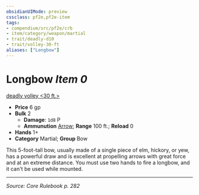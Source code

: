 ```yaml
---
obsidianUIMode: preview
cssclass: pf2e,pf2e-item
tags:
- compendium/src/pf2e/crb
- item/category/weapon/martial
- trait/deadly-d10
- trait/volley-30-ft
aliases: ["Longbow"]
---
```

# Longbow *Item 0*  
[deadly <d10>](rules/traits/deadly-d10.md "Deadly Weapon Trait")  [volley <30 ft.>](rules/traits/volley-30-ft.md "Volley Weapon Trait")  

- **Price** 6 gp
- **Bulk** 2
  - **Damage**: `1d8` P
  - **Ammunution** [Arrow](arrow.md); **Range** 100 ft.; **Reload** 0
- **Hands** 1+
- **Category** Martial; **Group** Bow 

This 5-foot-tall bow, usually made of a single piece of elm, hickory, or yew, has a powerful draw and is excellent at propelling arrows with great force and at an extreme distance. You must use two hands to fire a longbow, and it can't be used while mounted.


---
*Source: Core Rulebook p. 282*